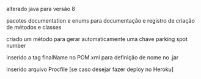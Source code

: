alterado java para versão 8

pacotes documentation e enums para documentação e registro de criação de métodos e classes

criado um método para gerar automaticamente uma chave parking spot number

inserido a tag finalName no POM.xml para definição de nome no .jar

inserido arquivo Procfile [se caso desejar fazer deploy no Heroku]